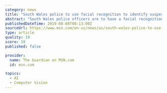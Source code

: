 ```yaml
---
category: news
title: "South Wales police to use facial recognition to identify suspects"
abstract: "South Wales police officers are to have a facial recognition app installed on their phones to identify suspects they stop in the street without having to take them to the police station. The force intends to test the app over the next three months with 50 ..."
publishedDateTime: 2019-08-08T00:13:00Z
sourceUrl: https://www.msn.com/en-us/news/us/south-wales-police-to-use-facial-recognition-to-identify-suspects/ar-AAFu83j
type: article
quality: 19
score: 19
published: false

provider:
  name: The Guardian on MSN.com
  id: msn.com

topics:
  - AI
  - Computer Vision
---
```

